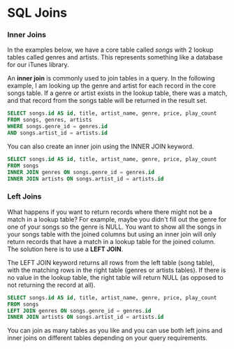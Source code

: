 SQL Joins
=========

### Inner Joins

In the examples below, we have a core table called _songs_ with 2 lookup tables called genres and artists. This represents something like a database for our iTunes library.

An __inner join__ is commonly used to join tables in a query. In the following example, I am looking up the genre and artist for each record in the core songs table. If a genre or artist exists in the lookup table, there was a match, and that record from the songs table will be returned in the result set. 

```sql
SELECT songs.id AS id, title, artist_name, genre, price, play_count
FROM songs, genres, artists
WHERE songs.genre_id = genres.id
AND songs.artist_id = artists.id
```

You can also create an inner join using the INNER JOIN keyword. 

```sql
SELECT songs.id AS id, title, artist_name, genre, price, play_count
FROM songs
INNER JOIN genres ON songs.genre_id = genres.id
INNER JOIN artists ON songs.artist_id = artists.id
```

### Left Joins

What happens if you want to return records where there might not be a match in a lookup table? For example, maybe you didn't fill out the genre for one of your songs so the genre is NULL. You want to show all the songs in your songs table with the joined columns but using an inner join will only return records that have a match in a lookup table for the joined column. The solution here is to use a __LEFT JOIN__.

The LEFT JOIN keyword returns all rows from the left table (song table), with the matching rows in the right table (genres or artists tables). If there is no value in the lookup table, the right table will return NULL (as opposed to not returning the record at all).

```sql
SELECT songs.id AS id, title, artist_name, genre, price, play_count
FROM songs
LEFT JOIN genres ON songs.genre_id = genres.id
INNER JOIN artists ON songs.artist_id = artists.id
```

You can join as many tables as you like and you can use both left joins and inner joins on different tables depending on your query requirements.